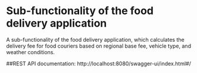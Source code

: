 # Sub-functionality of the food delivery application
A sub-functionality of the food delivery application, which calculates the delivery fee for food couriers based on regional base fee, vehicle type, and weather conditions.


##REST API documentation: http://localhost:8080/swagger-ui/index.html#/

